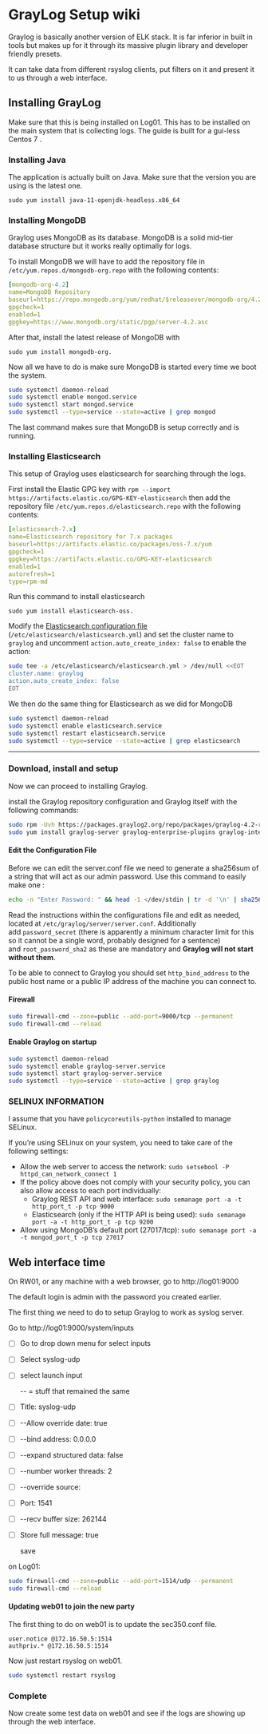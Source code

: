 # GrayLog Setup wiki

Graylog is basically another version of ELK stack. It is far inferior in built in tools but makes up for it through its massive plugin library and developer friendly presets.

It can take data from different rsyslog clients, put filters on it and present it to us through a web interface. 

## Installing GrayLog

Make sure that this is being installed on Log01. This has to be installed on the main system that is collecting logs. The guide is built for a gui-less Centos 7 .

### Installing Java

The application is actually built on Java. Make sure that the version you are using is the latest one.

`sudo yum install java-11-openjdk-headless.x86_64`



### Installing MongoDB

Graylog uses MongoDB as its database. MongoDB is a solid mid-tier database structure but it works really optimally for logs.



To install MongoDB we will have to add the repository file in `/etc/yum.repos.d/mongodb-org.repo` with the following contents:

```yml
[mongodb-org-4.2]
name=MongoDB Repository
baseurl=https://repo.mongodb.org/yum/redhat/$releasever/mongodb-org/4.2/x86_64/
gpgcheck=1
enabled=1
gpgkey=https://www.mongodb.org/static/pgp/server-4.2.asc
```

After that, install the latest release of MongoDB with 

`sudo yum install mongodb-org.`

Now all we have to do is make sure MongoDB is started every time we boot the system.

```bash
sudo systemctl daemon-reload
sudo systemctl enable mongod.service
sudo systemctl start mongod.service
sudo systemctl --type=service --state=active | grep mongod
```

The last command makes sure that MongoDB is setup correctly and is running.

### Installing Elasticsearch

This setup of Graylog uses elasticsearch for searching through the logs.

First install the Elastic GPG key with `rpm --import https://artifacts.elastic.co/GPG-KEY-elasticsearch` then add the repository file `/etc/yum.repos.d/elasticsearch.repo` with the following contents:

```yml
[elasticsearch-7.x]
name=Elasticsearch repository for 7.x packages
baseurl=https://artifacts.elastic.co/packages/oss-7.x/yum
gpgcheck=1
gpgkey=https://artifacts.elastic.co/GPG-KEY-elasticsearch
enabled=1
autorefresh=1
type=rpm-md
```

Run this command to install elasticsearch

`sudo yum install elasticsearch-oss.`

Modify the [Elasticsearch configuration file](https://www.elastic.co/guide/en/elasticsearch/reference/7.x/settings.html#settings) (`/etc/elasticsearch/elasticsearch.yml`) and set the cluster name to `graylog` and uncomment `action.auto_create_index: false` to enable the action:

```bash
sudo tee -a /etc/elasticsearch/elasticsearch.yml > /dev/null <<EOT
cluster.name: graylog
action.auto_create_index: false
EOT
```

We then do the same thing for Elasticsearch as we did for MongoDB

```bash
sudo systemctl daemon-reload
sudo systemctl enable elasticsearch.service
sudo systemctl restart elasticsearch.service
sudo systemctl --type=service --state=active | grep elasticsearch
```

---

### Download, install and setup

Now we can proceed to installing Graylog.

install the Graylog repository configuration and Graylog itself with the following commands:

```bash
sudo rpm -Uvh https://packages.graylog2.org/repo/packages/graylog-4.2-repository_latest.rpm
sudo yum install graylog-server graylog-enterprise-plugins graylog-integrations-plugins
```

#### Edit the Configuration File

Before we can edit the server.conf file we need to generate a sha256sum of a string that will act as our admin password. Use this command to easily make one :

```bash
echo -n "Enter Password: " && head -1 </dev/stdin | tr -d '\n' | sha256sum | cut -d" " -f1
```

Read the instructions within the configurations file and edit as needed, located at `/etc/graylog/server/server.conf`. Additionally add `password_secret` (there is apparently a minimum character limit for this so it cannot be a single word, probably designed for a sentence) and `root_password_sha2` as these are mandatory and **Graylog will not start without them**.

To be able to connect to Graylog you should set `http_bind_address` to the public host name or a public IP address of the machine you can connect to.

#### Firewall

```bash
sudo firewall-cmd --zone=public --add-port=9000/tcp --permanent
sudo firewall-cmd --reload
```

#### Enable Graylog on startup

```bash
sudo systemctl daemon-reload
sudo systemctl enable graylog-server.service
sudo systemctl start graylog-server.service
sudo systemctl --type=service --state=active | grep graylog
```

### SELINUX INFORMATION

I assume that you have `policycoreutils-python` installed to manage SELinux.

If you’re using SELinux on your system, you need to take care of the following settings:

* Allow the web server to access the network: `sudo setsebool -P httpd_can_network_connect 1`
* If the policy above does not comply with your security policy, you can also allow access to each port individually:
  * Graylog REST API and web interface: `sudo semanage port -a -t http_port_t -p tcp 9000`
  * Elasticsearch (only if the HTTP API is being used): `sudo semanage port -a -t http_port_t -p tcp 9200`
* Allow using MongoDB’s default port (27017/tcp): `sudo semanage port -a -t mongod_port_t -p tcp 27017`

## Web interface time

On RW01, or any machine with a web browser, go to http://log01:9000

The default login is admin with the password you created earlier.

The first thing we need to do to setup Graylog to work as syslog server. 

Go to http://log01:9000/system/inputs

* [ ] Go to drop down menu for select inputs
* [ ] Select syslog-udp
* [ ] select launch input
  
  -- = stuff that remained the same
* [ ] Title: syslog-udp
* [ ] --Allow override date: true
* [ ] --bind address: 0.0.0.0
* [ ] --expand structured data: false
* [ ] --number worker threads: 2
* [ ] --override source:
* [ ] Port: 1541
* [ ] --recv buffer size: 262144
* [ ] Store full message: true
  
  save

on Log01:

```bash
sudo firewall-cmd --zone=public --add-port=1514/udp --permanent
sudo firewall-cmd --reload
```

#### Updating web01 to join the new party

The first thing to do on web01 is to update the sec350.conf file.

```roboconf
user.notice @172.16.50.5:1514
authpriv.* @172.16.50.5:1514
```

Now just restart rsyslog on web01.

```bash
sudo systemctl restart rsyslog
```

### Complete

Now create some test data on web01 and see if the logs are showing up through the web interface.
